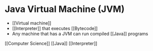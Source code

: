 # Java Virtual Machine (JVM)

- [[Virtual machine]]
- [[Interpreter]] that executes [[Bytecode]]
- Any machine that has a JVM can run compiled [[Java]] programs

[[Computer Science]] [[Java]] [[Interpreter]]


